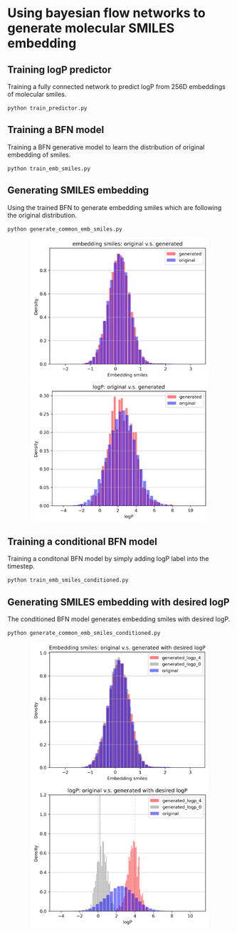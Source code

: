 # Using bayesian flow networks to generate molecular SMILES embedding


## Training logP predictor
Training a fully connected network to predict logP from 256D embeddings of molecular smiles.
```
python train_predictor.py
```
## Training a BFN model 
Training a BFN generative model to learn the distribution of original embedding of smiles.
```
python train_emb_smiles.py
```
## Generating SMILES embedding
Using the trained BFN to generate embedding smiles which are following the original distribution.
```
python generate_common_emb_smiles.py
```
<p align="middle">
  <img src="figure/emb_smiles_generated.png" width="400" />
  <img src="figure/logP_generated.png" width="400" /> 
</p>

## Training a conditional BFN model
Training a conditonal BFN model by simply adding logP label into the timestep.
```
python train_emb_smiles_conditioned.py
```
## Generating SMILES embedding with desired logP
The conditioned BFN model generates embedding smiles with desired logP. 
```
python generate_common_emb_smiles_conditioned.py
```
<p align="middle">
  <img src="figure/emb_smiles_generated_conditioned.png" width="400" />
  <img src="figure/logP_generated_conditioned.png" width="400" /> 
</p>
